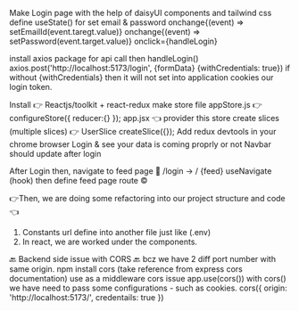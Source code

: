 Make Login page with the help of daisyUI components and tailwind css
define useState() for set email & password
onchange{(event) => setEmailId(event.taregt.value)}
onchange{(event) => setPassword(event.target.value)}
onclick={handleLogin}

install axios package for api call
then handleLogin() axios.post('http://localhost:5173/login', {formData} {withCredentials: true})
if without {withCredentials} then it will not set into application cookies our login token.

Install 👉 Reactjs/toolkit + react-redux
make store file appStore.js 👉 configureStore({ reducer:{} });
app.jsx 👈 provider this store
create slices (multiple slices) 👉 UserSlice createSlice({});
Add redux devtools in your chrome browser
Login & see your data is coming proprly or not
Navbar should update after login

After Login then, navigate to feed page 🛞 /login -> / {feed}
useNavigate (hook)
then define feed page route ©️

👉Then, we are doing some refactoring into our project structure and code👈
1. Constants url define into another file just like (.env)
2. In react, we are worked under the components.

🔙 Backend side issue with CORS 🔙
bcz we have 2 diff port number with same origin.
npm install cors (take reference from express cors documentation)
use as a middleware cors issue
app.use(cors())
with cors() we have need to pass some configurations - such as cookies.
cors({
  origin: 'http://localhost:5173/',
  credentails: true
})